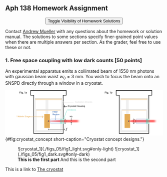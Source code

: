 ## Aph 138 Homework Assignment

<!-- [Toggle Visibility of Homework Solutions](#){ .md-button .md-button--primary } -->

<button style="display: block; margin-left: auto; margin-right: auto" class="md-button md-button--primary">Toggle Visibility of Homework Solutions</button></td>

<span class=blue>Contact [Andrew Mueller](mailto:andrewstermueller@gmail.com) with any questions about the homework or solution manual. The solutions to some sections specify finer-grained point values when there are multiple answers per section. As the grader, feel free to use these or not. </span>

### 1. Free space coupling with low dark counts [50 points]
An experimental apparatus emits a collimated beam of $1550~\mathrm{nm}$ photons with gaussian beam waist $w_0 = 3~\mathrm{mm}$. You wish to focus the beam onto an SNSPD directly through a window in a cryostat. 



![**Cryostat concept designs** ](./figs_05/fig1_light.svg){#fig:cryostat_concept short-caption="Cryostat concept designs."}

<figure markdown>
<a name="histogram_1"></a>
  ![cryostat_1](./figs_05/fig1_light.svg#only-light)
  ![cryostat_1](./figs_05/fig1_dark.svg#only-dark)
  <figcaption><b> This is the first part </b>And this is the second part</figcaption>
</figure>

This is a link to [The cryostat](./#cryostat_1)


<script src="./site/chapter_05/section_05.js"></script>